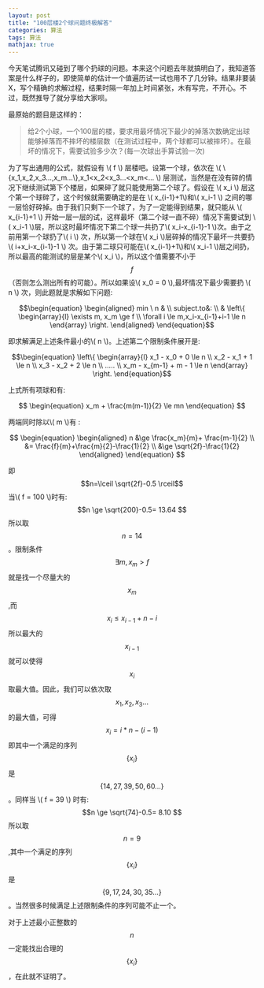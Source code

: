 ```yaml
---
layout: post
title: "100层楼2个球问题终极解答"
categories: 算法
tags: 算法
mathjax: true
---
```


今天笔试腾讯又碰到了哪个扔球的问题。本来这个问题去年就搞明白了，我知道答案是什么样子的，即使简单的估计一个值遍历试一试也用不了几分钟。结果非要装X，写个精确的求解过程，结果时隔一年加上时间紧张，木有写完，不开心。不过，既然推导了就分享给大家呗。

最原始的题目是这样的：

> 给2个小球，一个100层的楼，要求用最坏情况下最少的掉落次数确定出球能够掉落而不摔坏的楼层数（在测试过程中，两个球都可以被摔坏）。在最坏的情况下，需要试验多少次？(每一次球出手算试验一次) 

为了写出通用的公式，就假设有 \\\( f \\\) 层楼吧。设第一个球，依次在 \\\( \\\{x_1,x_2,x_3...,x_m...\\\},x_1<x_2<x_3...<x_m<... \\\) 层测试，当然是在没有碎的情况下继续测试第下个楼层，如果碎了就只能使用第二个球了。假设在 \\\( x_i \\\) 层这个第一个球碎了，这个时候就需要确定的是在 \\\( x_{i-1}+1\\\)和\\\( x_i-1 \\\) 之间的哪一层恰好碎掉。由于我们只剩下一个球了，为了一定能得到结果，就只能从 \\\( x_{i-1}+1 \\\) 开始一层一层的试，这样最坏（第二个球一直不碎）情况下需要试到 \\\( x_i-1 \\\)层，所以这时最坏情况下第二个球一共扔了\\\( x_i-x_{i-1}-1 \\\)次。由于之前用第一个球扔了\\\( i \\\) 次，所以第一个球在\\\( x_i \\\)层碎掉的情况下最坏一共要扔\\\( i+x_i-x_{i-1}-1 \\\) 次。由于第二球只可能在\\\( x_{i-1}+1\\\)和\\\( x_i-1 \\\)层之间扔，所以最高的能测试的层是某个\\\( x_i \\\)，所以这个值需要不小于$$f$$（否则怎么测出所有的可能）。所以如果设\\\( x_0 = 0 \\\),最坏情况下最少需要扔 \\\( n \\\) 次，则此题就是求解如下问题:

$$\begin{equation} \begin{aligned}
    min \  n & \\ 
    subject.to&:  \\
    & \left\{
    \begin{array}{l}
         \exists m, x_m \ge f \\
         \forall i \le m,x_i-x_{i-1}+i-1 \le n
    \end{array}
    \right.
\end{aligned} \end{equation}$$

即求解满足上述条件最小的\\\( n \\\)。上述第二个限制条件展开是:

$$\begin{equation}
\left\{
\begin{array}{l}
    x_1 - x_0 + 0 \le n \\
    x_2 - x_1 + 1 \le n \\
    x_3 - x_2 + 2 \le n \\
    ..... \\ 
    x_m - x_{m-1} + m - 1  \le n
\end{array}
\right.
\end{equation}$$

上式所有项球和有:

$$
\begin{equation}
x_m + \frac{m(m-1)}{2} \le mn
\end{equation}
$$

两端同时除以\\\( m \\\)有 :

$$
\begin{equation}
\begin{aligned}
    n &\ge \frac{x_m}{m}+ \frac{m-1}{2} \\
      &= \frac{f}{m}+\frac{m}{2}-\frac{1}{2} \\
      &\ge \sqrt{2f}-\frac{1}{2}
\end{aligned}
\end{equation}
$$

即$$n=\lceil \sqrt{2f}-0.5 \rceil$$当\\\( f = 100 \\)时有:$$n \ge \sqrt{200}-0.5= 13.64 $$ 所以取 $$ n = 14 $$。限制条件$$\exists m,x_m>f$$就是找一个尽量大的$$x_m$$,而$$x_i \le x_{i-1}+n-i $$所以最大的$$x_{i-1}$$就可以使得$$x_i$$取最大值。因此，我们可以依次取$$x_1,x_2,x_3...$$的最大值，可得$$ x_i = i*n-(i-1)$$即其中一个满足的序列$$ \{ x_i \} $$ 是 $$\{ 14,27,39,50,60... \}$$ 。同样当 \\\( f = 39 \\) 时有: $$n \ge \sqrt{74}-0.5= 8.10 $$ 所以取 $$ n = 9 $$,其中一个满足的序列$$ \{ x_i \} $$ 是 $$\{ 9,17,24,30,35... \}$$。当然很多时候满足上述限制条件的序列可能不止一个。

对于上述最小正整数的 $$n$$ 一定能找出合理的$$\{x_i\}$$，在此就不证明了。








